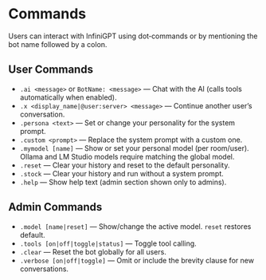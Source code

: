 # Commands

Users can interact with InfiniGPT using dot‑commands or by mentioning the bot name followed by a colon.

## User Commands

- `.ai <message>` or `BotName: <message>` — Chat with the AI (calls tools automatically when enabled).
- `.x <display_name|@user:server> <message>` — Continue another user’s conversation.
- `.persona <text>` — Set or change your personality for the system prompt.
- `.custom <prompt>` — Replace the system prompt with a custom one.
- `.mymodel [name]` — Show or set your personal model (per room/user). Ollama and LM Studio models require matching the global model.
- `.reset` — Clear your history and reset to the default personality.
- `.stock` — Clear your history and run without a system prompt.
- `.help` — Show help text (admin section shown only to admins).

## Admin Commands

- `.model [name|reset]` — Show/change the active model. `reset` restores default.
- `.tools [on|off|toggle|status]` — Toggle tool calling.
- `.clear` — Reset the bot globally for all users.
- `.verbose [on|off|toggle]` — Omit or include the brevity clause for new conversations.
